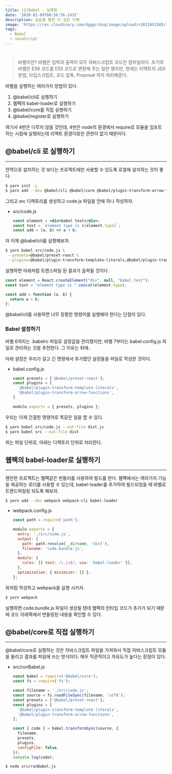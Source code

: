 ```yaml
---
title: (2)Babel - 실행편
date: '2020-01-09T08:56:56.243Z'
description: 실습을 통한 더 깊은 이해
image: 'https://res.cloudinary.com/dgggcrkxq/image/upload/v1631952585/tlog/cover/babel_dqlw51.jpg'
tags:
  - Babel
  - JavaScript
---
```

# 


> 바벨이란?
바벨은 입력과 출력이 모두 자바스크립트 코드인 컴파일러다. 초기의 바벨은 ES6 코드를 ES5 코드로 변환해 주는 일만 했지만, 현재는 리액트의 JSX 문법, 타입스크립트, 코드 압축, Proposal 까지 처리해준다.

바벨을 실행하는 여러가지 방법이 있다.

1. @babel/cli로 실행하기
2. 웹팩의 babel-loader로 실행하기
3. @babel/core를 직접 실행하기
4. @babel/register로 실행하기

여기서 4번은 다루지 않을 것인데, 4번은 node의 환경에서 require로 모듈을 임포트 하는 시점에 실행되는데 리액트 환경이랑은 관련이 없기 때문이다.

## @babel/cli 로 실행하기

---

전역으로 설치하는 것 보다는 프로젝트에만 사용할 수 있도록 로컬에 설치하는 것이 좋다.

```bash
$ yarn init -y
$ yarn add --dev @babel/cli @babel/core @babel/plugin-transform-arrow-functions @babel/plugin-transform-template-literals @babel/preset-react
```

그리고 src 디렉토리를 생성하고 code.js 파일을 안에 하나 작성하자.

- src/code.js

    ```jsx
    const element = <div>babel test</div>;
    const text = `element type is ${element.type}`;
    const add = (a, b) => a + b;
    ```

자 이제 @babel/cli를 실행해보자.

```bash
$ yarn babel src/code.js \
 --presets=@babel/preset-react \
 --plugins=@babel/plugin-transform-template-literals,@babel/plugin-transform-arrow-functions
```

실행하면 아래처럼 트랜스파일 된 결과가 출력될 것이다.

```jsx
const element = React.createElement("div", null, "babel test");
const text = "element type is ".concat(element.type);

const add = function (a, b) {
  return a + b;
};
```

 

@babel/cli를 사용하면 너무 장황한 명령어를 실행해야 한다는 단점이 있다.

### Babel 설정하기

바벨 6까지는 .babelrc 파일로 설정값을 관리했지만, 바벨 7부터는 babel.config.js 파일로 관리하는 것을 추천한다.  그 이유는 뒤에..

아래 설정은 우리가 길고 긴 명령에서 추가했던 설정들을 파일로 작성한 것이다.

- babel.config.js

    ```jsx
    const presets = ['@babel/preset-react']; 
    const plugins = [
      '@babel/plugin-transform-template-literals', 
      '@babel/plugin-transform-arrow-functions',
    ]

    module.exports = { presets, plugins };
    ```

우리는 이제 간결한 명령어로 똑같은 일을 할 수 있다.

```bash
$ yarn babel src/code.js --out-file dist.js
$ yarn babel src --out-file dist
```

위는 파일 단위로, 아래는 디렉토리 단위로 처리한다.

## 웹팩의 babel-loader로 실행하기

---

웬만한 프로젝트는 웹팩같은 번들러를 사용하여 빌드를 한다. 웹팩에서는 여러가지 기능을 제공하는 로더를 사용할 수 있는데, babel-loader를 추가하여 빌드되었을 때 바벨로 트랜드파일링 되도록 해보자.

```bash
$ yarn add --dev webpack webpack-cli babel-loader
```

- webpack.config.js

    ```jsx
    const path = require('path');

    module.exports = {
      entry: './src/code.js',
      output: {
        path: path.resolve(__dirname, 'dist'),
        filename: 'code.bundle.js',
      },
      module: {
        rules: [{ test: /\.js$/, use: 'babel-loader' }],
      },
      optimization: { minimizer: [] },
    };
    ```

위처럼 작성하고 webpack을 실행 시키자.

```bash
$ yarn webpack
```

실행하면 code.bundle.js 파일이 생성될 텐데 웹팩의 런타임 코드가 추가가 되기 때문에 코드 아래쪽에서 번들링된 내용을 확인할 수 있다.

## @babel/core로 직접 실행하기

---

@babel/core로 실행하는 것은 자바스크립트 파일을 가져와서 직접 자바스크립트 모듈을 돌리고 결과를 파일에 쓰는 방식이다. 매우 직관적이고 자유도가 높다는 장점이 있다.

- src/runBabel.js

    ```jsx
    const babel = require('@babel/core');
    const fs = require('fs');

    const filename = './src/code.js';
    const source = fs.readFileSync(filename, 'utf8');
    const presets = ['@babel/preset-react'];
    const plugins = [
      '@babel/plugin-transform-template-literals',
      '@babel/plugin-transform-arrow-functions',
    ];

    const { code } = babel.transformSync(source, {
      filename,
      presets,
      plugins,
      configFile: false,
    });
    console.log(code);
    ```

```bash
$ node src/runBabel.js
```